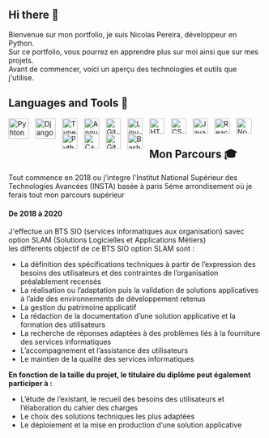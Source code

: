 ## Hi there 👋

Bienvenue sur mon portfolio, je suis Nicolas Pereira, développeur en Python.  
Sur ce portfolio, vous pourrez en apprendre plus sur moi ainsi que sur mes projets.  
Avant de commencer, voici un aperçu des technologies et outils que j'utilise.  
## Languages and Tools 🧰

<img align="left" alt="Pyhton" width="40px" style="padding-right:10px;" src="https://img.icons8.com/?size=100&id=13441&format=png&color=000000"/>
<img align="left" alt="Django" width="40px" style="padding-right:10px;" src="https://img.icons8.com/?size=100&id=LPmcJ9e0FU7K&format=png&color=000000" />
<img align="left" alt="TypeScript" width="30px" style="padding-right:10px;" src="https://cdn.jsdelivr.net/gh/devicons/devicon/icons/typescript/typescript-plain.svg" />
<img align="left" alt="Angular" width="30px" style="padding-right:10px;" src="https://cdn.jsdelivr.net/gh/devicons/devicon/icons/angularjs/angularjs-plain.svg" />
<img align="left" alt="Git" width="30px" style="padding-right:10px;" src="https://cdn.jsdelivr.net/gh/devicons/devicon/icons/git/git-original.svg" />
<img align="left" alt="Linux" width="30px" style="padding-right:10px;" src="https://cdn.jsdelivr.net/gh/devicons/devicon/icons/linux/linux-original.svg" />
<img align="left" alt="HTML" width="30px" style="padding-right:10px;" src="https://cdn.jsdelivr.net/gh/devicons/devicon/icons/html5/html5-plain.svg" />
<img align="left" alt="CSS" width="30px" style="padding-right:10px;" src="https://cdn.jsdelivr.net/gh/devicons/devicon/icons/css3/css3-plain.svg" />
<img align="left" alt="JavaScript" width="30px" style="padding-right:10px;" src="https://cdn.jsdelivr.net/gh/devicons/devicon/icons/javascript/javascript-plain.svg" />
<img align="left" alt="React" width="30px" style="padding-right:10px;" src="https://cdn.jsdelivr.net/gh/devicons/devicon/icons/react/react-original.svg" />
<img align="left" alt="NodeJS" width="30px" style="padding-right:10px;" src="https://cdn.jsdelivr.net/gh/devicons/devicon/icons/nodejs/nodejs-original.svg" />
<img align="left" alt="Python" width="30px" style="padding-right:10px;" src="https://cdn.jsdelivr.net/gh/devicons/devicon/icons/python/python-plain.svg" />
<img align="left" alt="C++" width="30px" style="padding-right:10px;" src="https://cdn.jsdelivr.net/gh/devicons/devicon/icons/cplusplus/cplusplus-line.svg" />
<img align="left" alt="GitHub" width="30px" style="padding-right:10px;" src="https://cdn.jsdelivr.net/gh/devicons/devicon/icons/github/github-original.svg" />
<img align="left" alt="Bash" width="30px" style="padding-right:10px;" src="https://cdn.jsdelivr.net/gh/devicons/devicon/icons/bash/bash-original.svg" />
<br />

#
## Mon Parcours 🎓

Tout commence en 2018 ou j'integre l'Institut National Supérieur des Technologies Avancées (INSTA) basée à paris 5éme arrondisement où je ferais tout mon parcours supérieur

#### De 2018 à 2020
J'effectue un BTS SIO (services informatiques aux organisation) savec option SLAM (Solutions Logicielles et Applications Métiers)  
les differents objectif de ce BTS SIO option SLAM sont :  
<ul>
  <li>La définition des spécifications techniques à partir de l’expression des besoins des utilisateurs et des contraintes de l’organisation préalablement recensés</li>
  <li>La réalisation ou l’adaptation puis la validation de solutions applicatives à l’aide des environnements de développement retenus</li>
  <li>La gestion du patrimoine applicatif</li>
  <li>La rédaction de la documentation d’une solution applicative et la formation des utilisateurs</li>
  <li>La recherche de réponses adaptées à des problèmes liés à la fourniture des services informatiques</li>
  <li>L’accompagnement et l’assistance des utilisateurs</li>
  <li>Le maintien de la qualité des services informatiques</li>
</ul>

<p><strong>En fonction de la taille du projet, le titulaire du diplôme peut également participer à :</strong></p>

<ul>
  <li>L’étude de l’existant, le recueil des besoins des utilisateurs et l’élaboration du cahier des charges</li>
  <li>Le choix des solutions techniques les plus adaptées</li>
  <li>Le déploiement et la mise en production d’une solution applicative</li>
</ul>


